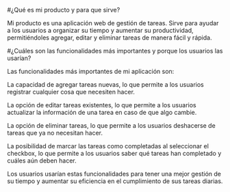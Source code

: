#¿Qué es mi producto y para que sirve?

Mi producto es una aplicación web de gestión de tareas. Sirve para ayudar a los usuarios a organizar su tiempo y aumentar su productividad, permitiéndoles agregar, editar y eliminar tareas de manera fácil y rápida.

#¿Cuáles son las funcionalidades más importantes y porque los usuarios las usarían?

Las funcionalidades más importantes de mi aplicación son:

La capacidad de agregar tareas nuevas, lo que permite a los usuarios registrar cualquier cosa que necesiten hacer.

La opción de editar tareas existentes, lo que permite a los usuarios actualizar la información de una tarea en caso de que algo cambie.

La opción de eliminar tareas, lo que permite a los usuarios deshacerse de tareas que ya no necesitan hacer.

La posibilidad de marcar las tareas como completadas al seleccionar el checkbox, lo que permite a los usuarios saber qué tareas han completado y cuáles aún deben hacer.

Los usuarios usarían estas funcionalidades para tener una mejor gestión de su tiempo y aumentar su eficiencia en el cumplimiento de sus tareas diarias.